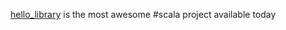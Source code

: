 [hello_library][1] is the most awesome #scala project available today

  [1]: https://github.com/larrykooper/hello_library